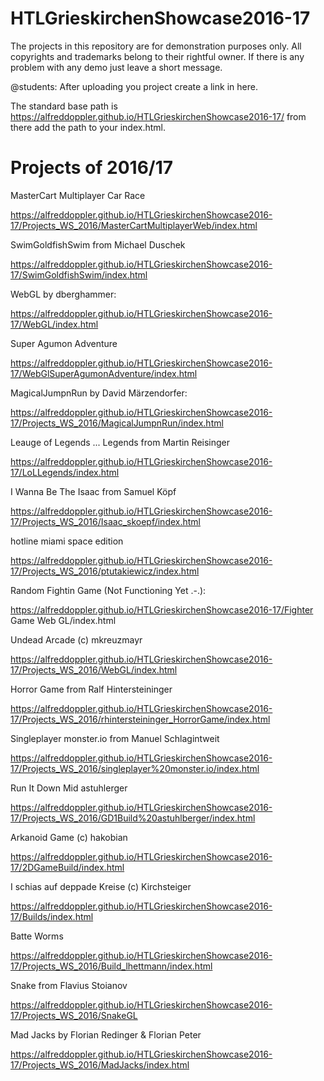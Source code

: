 # HTLGrieskirchenShowcase2016-17

The projects in this repository are for demonstration purposes only. 
All copyrights and trademarks belong to their rightful owner.
If there is any problem with any demo just leave a short message.


@students:
After uploading you project create a link in here.

The standard base path is https://alfreddoppler.github.io/HTLGrieskirchenShowcase2016-17/
from there add the path to your index.html.

Projects of 2016/17
===================

MasterCart Multiplayer Car Race

https://alfreddoppler.github.io/HTLGrieskirchenShowcase2016-17/Projects_WS_2016/MasterCartMultiplayerWeb/index.html


SwimGoldfishSwim from Michael Duschek

https://alfreddoppler.github.io/HTLGrieskirchenShowcase2016-17/SwimGoldfishSwim/index.html


WebGL by dberghammer:

https://alfreddoppler.github.io/HTLGrieskirchenShowcase2016-17/WebGL/index.html


Super Agumon Adventure

https://alfreddoppler.github.io/HTLGrieskirchenShowcase2016-17/WebGlSuperAgumonAdventure/index.html


MagicalJumpnRun by David Märzendorfer:

https://alfreddoppler.github.io/HTLGrieskirchenShowcase2016-17/Projects_WS_2016/MagicalJumpnRun/index.html 


Leauge of Legends ... Legends from Martin Reisinger

https://alfreddoppler.github.io/HTLGrieskirchenShowcase2016-17/LoLLegends/index.html


I Wanna Be The Isaac from Samuel Köpf

https://alfreddoppler.github.io/HTLGrieskirchenShowcase2016-17/Projects_WS_2016/Isaac_skoepf/index.html


hotline miami space edition

https://alfreddoppler.github.io/HTLGrieskirchenShowcase2016-17/Projects_WS_2016/ptutakiewicz/index.html 


Random Fightin Game (Not Functioning Yet .-.):

https://alfreddoppler.github.io/HTLGrieskirchenShowcase2016-17/Fighter Game Web GL/index.html

Undead Arcade (c) mkreuzmayr

https://alfreddoppler.github.io/HTLGrieskirchenShowcase2016-17/Projects_WS_2016/WebGL/index.html


Horror Game from Ralf Hintersteininger

https://alfreddoppler.github.io/HTLGrieskirchenShowcase2016-17/Projects_WS_2016/rhintersteininger_HorrorGame/index.html


Singleplayer monster.io from Manuel Schlagintweit

https://alfreddoppler.github.io/HTLGrieskirchenShowcase2016-17/Projects_WS_2016/singleplayer%20monster.io/index.html


Run It Down Mid astuhlerger

https://alfreddoppler.github.io/HTLGrieskirchenShowcase2016-17/Projects_WS_2016/GD1Build%20astuhlberger/index.html


Arkanoid Game (c) hakobian

https://alfreddoppler.github.io/HTLGrieskirchenShowcase2016-17/2DGameBuild/index.html


I schias auf deppade Kreise (c) Kirchsteiger

https://alfreddoppler.github.io/HTLGrieskirchenShowcase2016-17/Builds/index.html


Batte Worms

https://alfreddoppler.github.io/HTLGrieskirchenShowcase2016-17/Projects_WS_2016/Build_lhettmann/index.html


Snake from Flavius Stoianov

https://alfreddoppler.github.io/HTLGrieskirchenShowcase2016-17/Projects_WS_2016/SnakeGL


Mad Jacks by Florian Redinger & Florian Peter

https://alfreddoppler.github.io/HTLGrieskirchenShowcase2016-17/Projects_WS_2016/MadJacks/index.html

